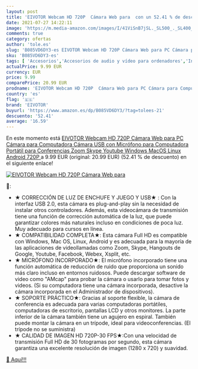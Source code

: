 ```yaml
---
layout: post
title: 'EIVOTOR Webcam HD 720P  Cámara Web para  con un 52.41 % de descuento'
date: 2021-07-27 14:22:11
image: 'https://m.media-amazon.com/images/I/41ViSnB7jSL._SL500_._SL400_.jpg'
comments: true
category: ofertas
author: 'tole.es'
slug: 'B085VD6DY3-es EIVOTOR Webcam HD 720P Cámara Web para PC Cámara para...'
sku: 'B085VD6DY3-es'
tags: [ 'Accesorios','Accesorios de audio y vídeo para ordenadores','Informática','Webcams y telefonía VoIP','android','eivotor', ]
actualPrice: 9.99 EUR
currency: EUR
price: 9.99
comparePrice: 20.99 EUR
prodname: 'EIVOTOR Webcam HD 720P  Cámara Web para PC Cámara para Computadora Cámara USB con Micrófono para Computadora Portátil para Conferencias  Zoom  Skype  Youtube  Windows  MacOS  Linux  Android  720P '
country: 'es'
flag: '🇪🇸'
brand: 'EIVOTOR'
buyurl: 'https://www.amazon.es/dp/B085VD6DY3/?tag=tolees-21'
descuento: '52.41'
average: '16.59'
---
```


En este momento está [EIVOTOR Webcam HD 720P  Cámara Web para PC Cámara para Computadora Cámara USB con Micrófono para Computadora Portátil para Conferencias  Zoom  Skype  Youtube  Windows  MacOS  Linux  Android  720P ](https://www.amazon.es/dp/B085VD6DY3/?tag=tolees-21) a 9.99 EUR (original: 20.99 EUR) (52.41 %  de descuento) en el siguiente enlace!

[![EIVOTOR Webcam HD 720P  Cámara Web para ](https://m.media-amazon.com/images/I/41ViSnB7jSL._SL500_._SL400_.jpg)](https://www.amazon.es/dp/B085VD6DY3/?tag=tolees-21)

🔎:

- ★ CORRECCIÓN DE LUZ DE ENCHUFE Y JUEGO Y USB★ : Con la interfaz USB 2.0, esta cámara es plug-and-play sin la necesidad de instalar otros controladores. Además, esta videocámara de transmisión tiene una función de corrección automática de la luz, que puede garantizar colores más naturales incluso en condiciones de poca luz. Muy adecuado para cursos en línea.
- ★ COMPATIBILIDAD COMPLETA★: Esta cámara Full HD es compatible con Windows, Mac OS, Linux, Android y es adecuada para la mayoría de las aplicaciones de videollamadas como Zoom, Skype, Hangouts de Google, Youtube, Facebook, Webex, Xsplit, etc.
- ★ MICRÓFONO INCORPORADO★: El micrófono incorporado tiene una función automática de reducción de ruido que proporciona un sonido más claro incluso en entornos ruidosos. Puede descargar software de video como "AMcap" para probar la cámara o usarlo para tomar fotos y videos. (Si su computadora tiene una cámara incorporada, desactive la cámara incorporada en el Administrador de dispositivos).
- ★ SOPORTE PRÁCTICO★: Gracias al soporte flexible, la cámara de conferencia es adecuada para varias computadoras portátiles, computadoras de escritorio, pantallas LCD y otros monitores. La parte inferior de la cámara también tiene un agujero en espiral. También puede montar la cámara en un trípode, ideal para videoconferencias. (El trípode no se suministra)
- ★ CALIDAD DE IMAGEN HD 720P-30 FPS★:Con una velocidad de transmisión Full HD de 30 fotogramas por segundo, esta cámara garantiza una excelente resolución de imagen (1280 x 720) y suavidad.

[🛒 Aquí!!!](https://www.amazon.es/dp/B085VD6DY3/?tag=tolees-21)
